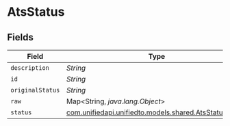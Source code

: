# AtsStatus


## Fields

| Field                                                                                            | Type                                                                                             | Required                                                                                         | Description                                                                                      |
| ------------------------------------------------------------------------------------------------ | ------------------------------------------------------------------------------------------------ | ------------------------------------------------------------------------------------------------ | ------------------------------------------------------------------------------------------------ |
| `description`                                                                                    | *String*                                                                                         | :heavy_minus_sign:                                                                               | N/A                                                                                              |
| `id`                                                                                             | *String*                                                                                         | :heavy_minus_sign:                                                                               | N/A                                                                                              |
| `originalStatus`                                                                                 | *String*                                                                                         | :heavy_minus_sign:                                                                               | N/A                                                                                              |
| `raw`                                                                                            | Map<String, *java.lang.Object*>                                                                  | :heavy_minus_sign:                                                                               | N/A                                                                                              |
| `status`                                                                                         | [com.unifiedapi.unifiedto.models.shared.AtsStatusStatus](../../models/shared/AtsStatusStatus.md) | :heavy_minus_sign:                                                                               | N/A                                                                                              |